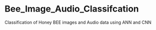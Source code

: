 # Bee_Image_Audio_Classifcation
Classification of Honey BEE images and Audio data using ANN and CNN

